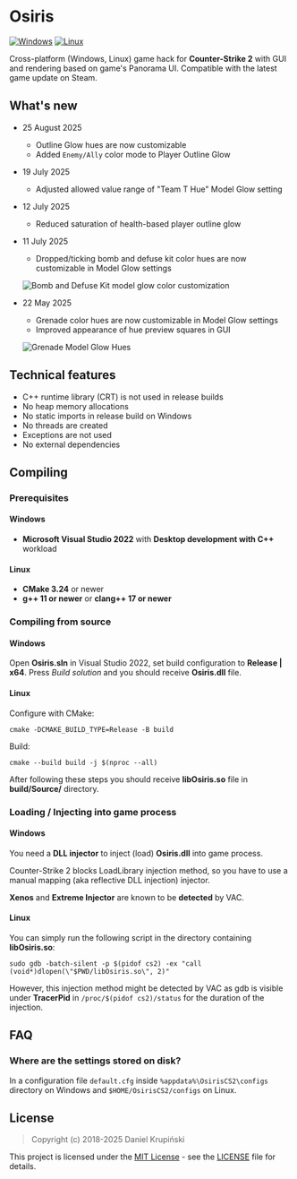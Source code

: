 # Osiris

[![Windows](https://github.com/danielkrupinski/Osiris/actions/workflows/windows.yml/badge.svg?branch=master&event=push)](https://github.com/danielkrupinski/Osiris/actions/workflows/windows.yml)
[![Linux](https://github.com/danielkrupinski/Osiris/actions/workflows/linux.yml/badge.svg?branch=master&event=push)](https://github.com/danielkrupinski/Osiris/actions/workflows/linux.yml)

Cross-platform (Windows, Linux) game hack for **Counter-Strike 2** with GUI and rendering based on game's Panorama UI. Compatible with the latest game update on Steam.

## What's new

* 25 August 2025
    * Outline Glow hues are now customizable
    * Added `Enemy/Ally` color mode to Player Outline Glow

* 19 July 2025
    * Adjusted allowed value range of "Team T Hue" Model Glow setting

* 12 July 2025
    * Reduced saturation of health-based player outline glow

* 11 July 2025
    * Dropped/ticking bomb and defuse kit color hues are now customizable in Model Glow settings

    ![Bomb and Defuse Kit model glow color customization](https://github.com/user-attachments/assets/e5e174a9-b145-4f1b-b14d-14811d6e5635)

* 22 May 2025
    * Grenade color hues are now customizable in Model Glow settings
    * Improved appearance of hue preview squares in GUI

    ![Grenade Model Glow Hues](https://github.com/user-attachments/assets/404f5c6f-273b-46c1-800b-18c84a681a76)

## Technical features

* C++ runtime library (CRT) is not used in release builds
* No heap memory allocations
* No static imports in release build on Windows
* No threads are created
* Exceptions are not used
* No external dependencies

## Compiling

### Prerequisites

#### Windows

* **Microsoft Visual Studio 2022** with **Desktop development with C++** workload

#### Linux

* **CMake 3.24** or newer
* **g++ 11 or newer** or **clang++ 17 or newer**

### Compiling from source

#### Windows

Open **Osiris.sln** in Visual Studio 2022, set build configuration to **Release | x64**. Press *Build solution* and you should receive **Osiris.dll** file.

#### Linux

Configure with CMake:

    cmake -DCMAKE_BUILD_TYPE=Release -B build

Build:

    cmake --build build -j $(nproc --all)

After following these steps you should receive **libOsiris.so** file in **build/Source/** directory.

### Loading / Injecting into game process

#### Windows

You need a **DLL injector** to inject (load) **Osiris.dll** into game process.

Counter-Strike 2 blocks LoadLibrary injection method, so you have to use a manual mapping (aka reflective DLL injection) injector.

**Xenos** and **Extreme Injector** are known to be **detected** by VAC.

#### Linux

You can simply run the following script in the directory containing **libOsiris.so**:

    sudo gdb -batch-silent -p $(pidof cs2) -ex "call (void*)dlopen(\"$PWD/libOsiris.so\", 2)"

However, this injection method might be detected by VAC as gdb is visible under **TracerPid** in `/proc/$(pidof cs2)/status` for the duration of the injection.

## FAQ

### Where are the settings stored on disk?

In a configuration file `default.cfg` inside `%appdata%\OsirisCS2\configs` directory on Windows and `$HOME/OsirisCS2/configs` on Linux.

## License

> Copyright (c) 2018-2025 Daniel Krupiński

This project is licensed under the [MIT License](https://opensource.org/licenses/mit-license.php) - see the [LICENSE](https://github.com/danielkrupinski/Osiris/blob/master/LICENSE) file for details.
